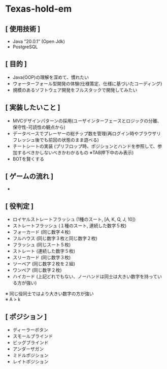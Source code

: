 # Texas-hold-em 

## [ 使用技術 ]
 - Java "20.0.1" (Open Jdk)
 - PostgreSQL

## [ 目的 ] 
 - Java(OOP)の理解を深めて、慣れたい
 - ウォーターフォール型開発の体験(仕様策定、仕様に基づいたコーディング)
 - 規模のあるソフトウェア開発をフルスタックで開発してみたい

 ## [ 実装したいこと ]
 - MVCデザインパターンの採用(ユーザインターフェースとロジックの分離、保守性-可読性の観点から)
 - データベースでプレーヤーの総チップ数を管理(再ログイン時やブラウザリフレッシュ後でも前回の状態のまま遊べる)
 - チートシートの実装 (プリフロップ時、ポジションとハンドを参照して、参加するべきかしないべきかわかるもの ※TAB押下中のみ表示)
 - BOTを賢くする

## [ ゲームの流れ ]
 - 

## [ 役判定 ]
 - ロイヤルストレートフラッシュ (1種のスート, [A, K, Q, J, 10])
 - ストレートフラッシュ (１種のスート, 連続した数字５枚)
 - フォーカード (同じ数字４枚)
 - フルハウス (同じ数字３枚と同じ数字２枚)
 - フラッシュ (同じスート５枚)
 - ストレート (連続した数字５枚)
 - スリーカード (同じ数字３枚)
 - ツーペア (同じ数字２枚を２組)
 - ワンペア (同じ数字２枚)
 - ハイカード (上記どれでもない、ノーハンドは同士は大きい数字を持っている方が強い)

 ※ 同じ役同士ではより大きい数字の方が強い  
 ※ A > k

## [ ポジション ]
 - ディーラーボタン
 - スモールブラインド
 - ビッグブラインド
 - アンダーザガン
 - ミドルポジション
 - レイトポジション
